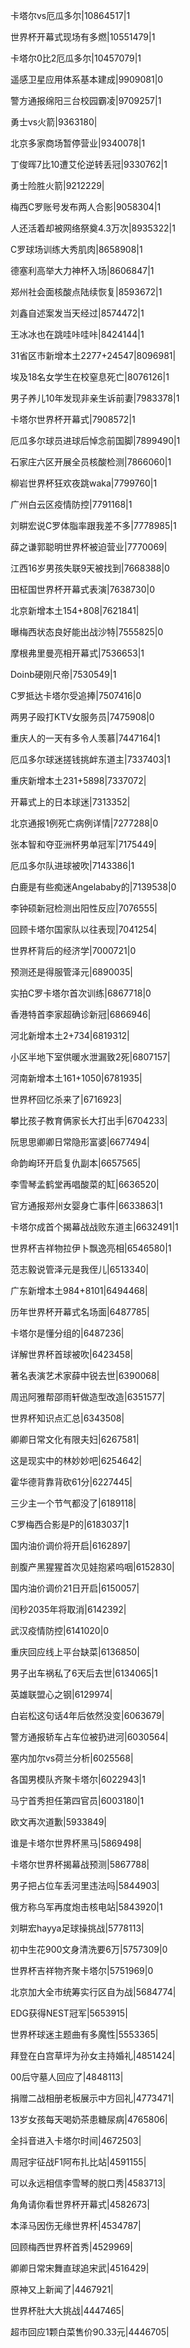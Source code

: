 卡塔尔vs厄瓜多尔|10864517|1

世界杯开幕式现场有多燃|10551479|1

卡塔尔0比2厄瓜多尔|10457079|1

遥感卫星应用体系基本建成|9909081|0

警方通报绵阳三台校园霸凌|9709257|1

勇士vs火箭|9363180|

北京多家商场暂停营业|9340078|1

丁俊晖7比10遭艾伦逆转丢冠|9330762|1

勇士险胜火箭|9212229|

梅西C罗账号发布两人合影|9058304|1

人还活着却被网络祭奠4.3万次|8935322|1

C罗球场训练大秀肌肉|8658908|1

德塞利高举大力神杯入场|8606847|1

郑州社会面核酸点陆续恢复|8593672|1

刘鑫自述案发当天经过|8574472|1

王冰冰也在跳哇咔哇咔|8424144|1

31省区市新增本土2277+24547|8096981|

埃及18名女学生在校窒息死亡|8076126|1

男子养儿10年发现非亲生诉前妻|7983378|1

卡塔尔世界杯开幕式|7908572|1

厄瓜多尔球员进球后悼念前国脚|7899490|1

石家庄六区开展全员核酸检测|7866060|1

柳岩世界杯狂欢夜跳waka|7799760|1

广州白云区疫情防控|7791168|1

刘畊宏说C罗体脂率跟我差不多|7778985|1

薛之谦郭聪明世界杯被迫营业|7770069|

江西16岁男孩失联9天被找到|7668388|0

田柾国世界杯开幕式表演|7638730|0

北京新增本土154+808|7621841|

曝梅西状态良好能出战沙特|7555825|0

摩根弗里曼亮相开幕式|7536653|1

Doinb硬刚尺帝|7530549|1

C罗抵达卡塔尔受追捧|7507416|0

两男子殴打KTV女服务员|7475908|0

重庆人的一天有多令人羡慕|7447164|1

厄瓜多尔球迷搓钱挑衅东道主|7337403|1

重庆新增本土231+5898|7337072|

开幕式上的日本球迷|7313352|

北京通报1例死亡病例详情|7277288|0

张本智和夺亚洲杯男单冠军|7175449|

厄瓜多尔队进球被吹|7143386|1

白鹿是有些痴迷Angelababy的|7139538|0

李钟硕新冠检测出阳性反应|7076555|

回顾卡塔尔国家队以往表现|7041254|

世界杯背后的经济学|7000721|0

预测还是得服管泽元|6890035|

实拍C罗卡塔尔首次训练|6867718|0

香港特首李家超确诊新冠|6866946|

河北新增本土2+734|6819312|

小区半地下室供暖水泄漏致2死|6807157|

河南新增本土161+1050|6781935|

世界杯回忆杀来了|6716923|

攀比孩子教育俩家长大打出手|6704233|

阮思思卿卿日常隐形富婆|6677494|

命韵峋环开启复仇副本|6657565|

李雪琴孟鹤堂再唱酸菜的缸|6636520|

官方通报郑州女婴身亡事件|6633863|1

卡塔尔成首个揭幕战战败东道主|6632491|1

世界杯吉祥物拉伊卜飘逸亮相|6546580|1

范志毅说管泽元是我侄儿|6513340|

广东新增本土984+8101|6494468|

历年世界杯开幕式名场面|6487785|

卡塔尔是懂分组的|6487236|

详解世界杯首球被吹|6423458|

著名表演艺术家薛中锐去世|6390068|

周迅阿雅帮邵雨轩做造型改造|6351577|

世界杯知识点汇总|6343508|

卿卿日常文化有限夫妇|6267581|

这是现实中的林妙妙吧|6254642|

霍华德背靠背砍61分|6227445|

三少主一个节气都没了|6189118|

C罗梅西合影是P的|6183037|1

国内油价调价将开启|6162897|

剖腹产黑猩猩首次见娃抱紧呜咽|6152830|

国内油价调价21日开启|6150057|

闰秒2035年将取消|6142392|

武汉疫情防控|6141020|0

重庆回应线上平台缺菜|6136850|

男子出车祸私了6天后去世|6134065|1

英雄联盟心之钢|6129974|

白岩松这句话4年后依然没变|6063679|

警方通报轿车占车位被扔进河|6030564|

塞内加尔vs荷兰分析|6025568|

各国男模队齐聚卡塔尔|6022943|1

马宁首秀担任第四官员|6003180|1

欧文再次道歉|5933849|

谁是卡塔尔世界杯黑马|5869498|

卡塔尔世界杯揭幕战预测|5867788|

男子把占位车丢河里违法吗|5844903|

俄方称乌军再度炮击核电站|5843920|1

刘畊宏hayya足球操挑战|5778113|

初中生花900文身清洗要6万|5757309|0

世界杯吉祥物齐聚卡塔尔|5751969|0

北京加大全市统筹实行区自为战|5684774|

EDG获得NEST冠军|5653915|

世界杯球迷主题曲有多魔性|5553365|

拜登在白宫草坪为孙女主持婚礼|4851424|

00后守墓人回应了|4848113|

捐赠二战相册老板展示中方回礼|4773471|

13岁女孩每天喝奶茶患糖尿病|4765806|

全抖音进入卡塔尔时间|4672503|

周冠宇征战F1阿布扎比站|4591155|

可以永远相信李雪琴的脱口秀|4583713|

角角请你看世界杯开幕式|4582673|

本泽马因伤无缘世界杯|4534787|

回顾梅西世界杯首秀|4529969|

卿卿日常宋舞直球追宋武|4516429|

原神又上新闻了|4467921|

世界杯肚大大挑战|4447465|

超市回应1颗白菜售价90.33元|4446705|

